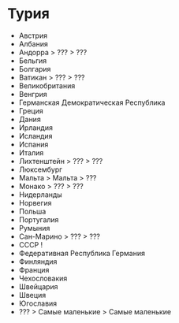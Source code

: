 # Турия

*   Австрия
*   Албания
*   Андорра     >   ???             >   ???
*   Бельгия
*   Болгария
*   Ватикан     >   ???             >   ???
*   Великобритания
*   Венгрия
*   Германская Демократическая Республика
*   Греция
*   Дания
*   Ирландия
*   Исландия
*   Испания
*   Италия
*   Лихтенштейн >   ???             >   ???
*   Люксембург
*   Мальта      >   Мальта          >   ???
*   Монако      >   ???             >   ???
*   Нидерланды
*   Норвегия
*   Польша
*   Португалия
*   Румыния
*   Сан-Марино  >   ???             >   ???
*   СССР        !
*   Федеративная Республика Германия
*   Финляндия
*   Франция
*   Чехословакия
*   Швейцария
*   Швеция
*   Югославия
*   ???         >   Самые маленькие >   Самые маленькие
